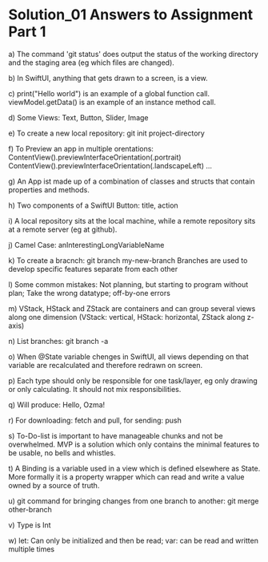 # Solution_01 Answers to Assignment Part 1

a) The command 'git status' does output the status of the working directory and the staging area (eg which files are changed).

b) In SwiftUI, anything that gets drawn to a screen, is a view.

c) print("Hello world") is an example of a global function call. viewModel.getData() is an example of an instance method call.

d) Some Views: Text, Button, Slider, Image

e) To create a new local repository: git init project-directory

f) To Preview an app in multiple orentations: ContentView().previewInterfaceOrientation(.portrait) ContentView().previewInterfaceOrientation(.landscapeLeft) ...

g) An App ist made up of a combination of classes and structs that contain properties and methods.

h) Two components of a SwiftUI Button: title, action

i) A local repository sits at the local machine, while a remote repository sits at a remote server (eg at github).

j) Camel Case: anInterestingLongVariableName

k) To create a bracnch: git branch my-new-branch Branches are used to develop specific features separate from each other

l) Some common mistakes: Not planning, but starting to program without plan; Take the wrong datatype; off-by-one errors

m) VStack, HStack and ZStack are containers and can group several views along one dimension (VStack: vertical, HStack: horizontal, ZStack along z-axis)

n) List branches: git branch -a

o) When @State variable chenges in SwiftUI, all views depending on that variable are recalculated and therefore redrawn on screen.

p) Each type should only be responsible for one task/layer, eg only drawing or only calculating. It should not mix responsibilities.

q) Will produce: Hello, Ozma!

r) For downloading: fetch and pull, for sending: push

s) To-Do-list is important to have manageable chunks and not be overwhelmed. MVP is a solution which only contains the minimal features to be usable, no bells and whistles.

t) A Binding is a variable used in a view which is defined elsewhere as State. More formally it is a property wrapper which can read and write a value owned by a source of truth.

u) git command for bringing changes from one branch to another: git merge other-branch

v) Type is Int

w) let: Can only be initialized and then be read; var: can be read and written multiple times
